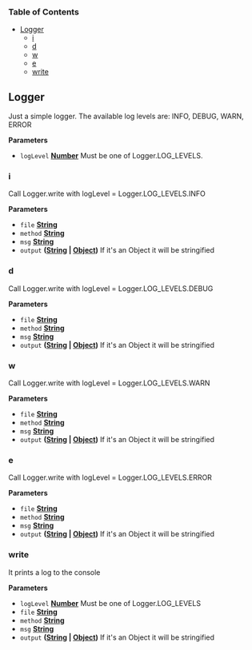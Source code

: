 <!-- Generated by documentation.js. Update this documentation by updating the source code. -->

### Table of Contents

-   [Logger](#logger)
    -   [i](#i)
    -   [d](#d)
    -   [w](#w)
    -   [e](#e)
    -   [write](#write)

## Logger

Just a simple logger.
The available log levels are: INFO, DEBUG, WARN, ERROR

**Parameters**

-   `logLevel` **[Number](https://developer.mozilla.org/en-US/docs/Web/JavaScript/Reference/Global_Objects/Number)** Must be one of Logger.LOG_LEVELS.

### i

Call Logger.write with logLevel = Logger.LOG_LEVELS.INFO

**Parameters**

-   `file` **[String](https://developer.mozilla.org/en-US/docs/Web/JavaScript/Reference/Global_Objects/String)** 
-   `method` **[String](https://developer.mozilla.org/en-US/docs/Web/JavaScript/Reference/Global_Objects/String)** 
-   `msg` **[String](https://developer.mozilla.org/en-US/docs/Web/JavaScript/Reference/Global_Objects/String)** 
-   `output` **([String](https://developer.mozilla.org/en-US/docs/Web/JavaScript/Reference/Global_Objects/String) \| [Object](https://developer.mozilla.org/en-US/docs/Web/JavaScript/Reference/Global_Objects/Object))** If it's an Object it will be stringified

### d

Call Logger.write with logLevel = Logger.LOG_LEVELS.DEBUG

**Parameters**

-   `file` **[String](https://developer.mozilla.org/en-US/docs/Web/JavaScript/Reference/Global_Objects/String)** 
-   `method` **[String](https://developer.mozilla.org/en-US/docs/Web/JavaScript/Reference/Global_Objects/String)** 
-   `msg` **[String](https://developer.mozilla.org/en-US/docs/Web/JavaScript/Reference/Global_Objects/String)** 
-   `output` **([String](https://developer.mozilla.org/en-US/docs/Web/JavaScript/Reference/Global_Objects/String) \| [Object](https://developer.mozilla.org/en-US/docs/Web/JavaScript/Reference/Global_Objects/Object))** If it's an Object it will be stringified

### w

Call Logger.write with logLevel = Logger.LOG_LEVELS.WARN

**Parameters**

-   `file` **[String](https://developer.mozilla.org/en-US/docs/Web/JavaScript/Reference/Global_Objects/String)** 
-   `method` **[String](https://developer.mozilla.org/en-US/docs/Web/JavaScript/Reference/Global_Objects/String)** 
-   `msg` **[String](https://developer.mozilla.org/en-US/docs/Web/JavaScript/Reference/Global_Objects/String)** 
-   `output` **([String](https://developer.mozilla.org/en-US/docs/Web/JavaScript/Reference/Global_Objects/String) \| [Object](https://developer.mozilla.org/en-US/docs/Web/JavaScript/Reference/Global_Objects/Object))** If it's an Object it will be stringified

### e

Call Logger.write with logLevel = Logger.LOG_LEVELS.ERROR

**Parameters**

-   `file` **[String](https://developer.mozilla.org/en-US/docs/Web/JavaScript/Reference/Global_Objects/String)** 
-   `method` **[String](https://developer.mozilla.org/en-US/docs/Web/JavaScript/Reference/Global_Objects/String)** 
-   `msg` **[String](https://developer.mozilla.org/en-US/docs/Web/JavaScript/Reference/Global_Objects/String)** 
-   `output` **([String](https://developer.mozilla.org/en-US/docs/Web/JavaScript/Reference/Global_Objects/String) \| [Object](https://developer.mozilla.org/en-US/docs/Web/JavaScript/Reference/Global_Objects/Object))** If it's an Object it will be stringified

### write

It prints a log to the console

**Parameters**

-   `logLevel` **[Number](https://developer.mozilla.org/en-US/docs/Web/JavaScript/Reference/Global_Objects/Number)** Must be one of Logger.LOG_LEVELS
-   `file` **[String](https://developer.mozilla.org/en-US/docs/Web/JavaScript/Reference/Global_Objects/String)** 
-   `method` **[String](https://developer.mozilla.org/en-US/docs/Web/JavaScript/Reference/Global_Objects/String)** 
-   `msg` **[String](https://developer.mozilla.org/en-US/docs/Web/JavaScript/Reference/Global_Objects/String)** 
-   `output` **([String](https://developer.mozilla.org/en-US/docs/Web/JavaScript/Reference/Global_Objects/String) \| [Object](https://developer.mozilla.org/en-US/docs/Web/JavaScript/Reference/Global_Objects/Object))** If it's an Object it will be stringified
